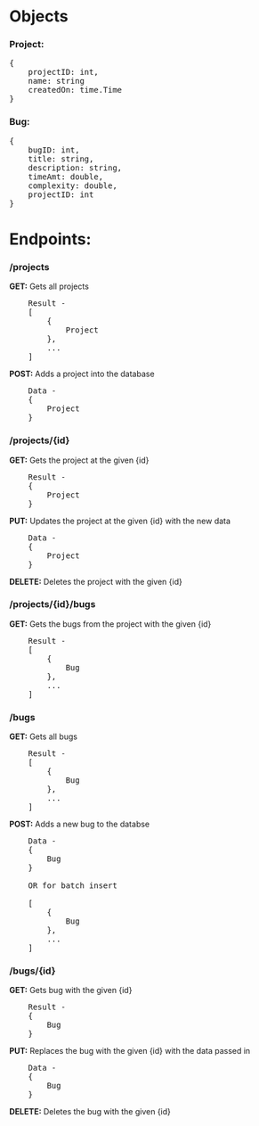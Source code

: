 # Objects

### Project:
<pre>
{
    projectID: int,
    name: string
    createdOn: time.Time
}
</pre>

### Bug:
<pre>
{
    bugID: int,
    title: string,
    description: string,
    timeAmt: double,
    complexity: double,
    projectID: int
}
</pre>

# Endpoints: 

### /projects
**GET:** Gets all projects 
<pre>
    Result -  
    [
        {
            Project
        },
        ...
    ]
</pre>

**POST:** Adds a project into the database
<pre>
    Data - 
    {
        Project
    }
</pre>

### /projects/{id}
**GET:** Gets the project at the given {id}
<pre>
    Result -
    {
        Project
    }
</pre>

**PUT:** Updates the project at the given {id} with the new data
<pre>
    Data - 
    {
        Project
    }
</pre>
**DELETE:** Deletes the project with the given {id}

### /projects/{id}/bugs
**GET:** Gets the bugs from the project with the given {id}
<pre>
    Result - 
    [
        {
            Bug
        },
        ...
    ]
</pre>

### /bugs
**GET:** Gets all bugs
<pre>
    Result - 
    [
        {
            Bug
        },
        ...
    ]
</pre>
**POST:** Adds a new bug to the databse
<pre>
    Data -
    {
        Bug
    }

    OR for batch insert

    [
        {
            Bug
        },
        ...
    ]
</pre>

### /bugs/{id}
**GET:** Gets bug with the given {id}
<pre>
    Result - 
    {
        Bug
    }
</pre>
**PUT:** Replaces the bug with the given {id} with the data passed in
<pre>
    Data -
    {
        Bug
    }
</pre>
**DELETE:** Deletes the bug with the given {id}